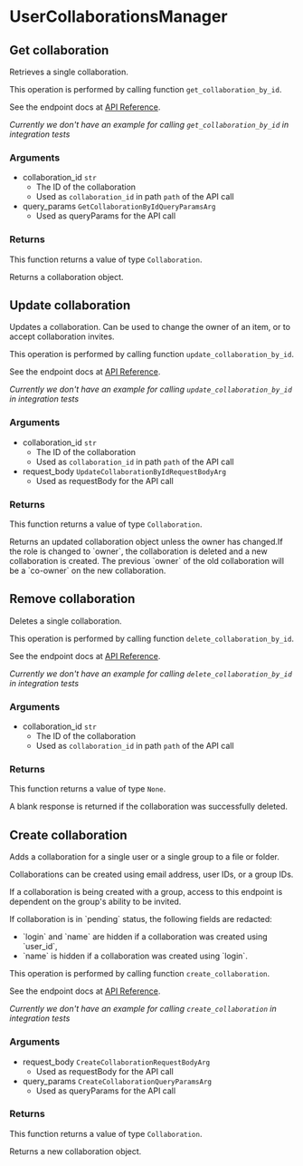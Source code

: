 # UserCollaborationsManager

## Get collaboration

Retrieves a single collaboration.

This operation is performed by calling function `get_collaboration_by_id`.

See the endpoint docs at
[API Reference](https://developer.box.com/reference/get-collaborations-id/).

*Currently we don't have an example for calling `get_collaboration_by_id` in integration tests*

### Arguments

- collaboration_id `str`
  - The ID of the collaboration
  - Used as `collaboration_id` in path `path` of the API call
- query_params `GetCollaborationByIdQueryParamsArg`
  - Used as queryParams for the API call


### Returns

This function returns a value of type `Collaboration`.

Returns a collaboration object.


## Update collaboration

Updates a collaboration.
Can be used to change the owner of an item, or to
accept collaboration invites.

This operation is performed by calling function `update_collaboration_by_id`.

See the endpoint docs at
[API Reference](https://developer.box.com/reference/put-collaborations-id/).

*Currently we don't have an example for calling `update_collaboration_by_id` in integration tests*

### Arguments

- collaboration_id `str`
  - The ID of the collaboration
  - Used as `collaboration_id` in path `path` of the API call
- request_body `UpdateCollaborationByIdRequestBodyArg`
  - Used as requestBody for the API call


### Returns

This function returns a value of type `Collaboration`.

Returns an updated collaboration object unless the owner has changed.If the role is changed to &#x60;owner&#x60;, the collaboration is deleted
and a new collaboration is created. The previous &#x60;owner&#x60; of
the old collaboration will be a &#x60;co-owner&#x60; on the new collaboration.


## Remove collaboration

Deletes a single collaboration.

This operation is performed by calling function `delete_collaboration_by_id`.

See the endpoint docs at
[API Reference](https://developer.box.com/reference/delete-collaborations-id/).

*Currently we don't have an example for calling `delete_collaboration_by_id` in integration tests*

### Arguments

- collaboration_id `str`
  - The ID of the collaboration
  - Used as `collaboration_id` in path `path` of the API call


### Returns

This function returns a value of type `None`.

A blank response is returned if the collaboration was
successfully deleted.


## Create collaboration

Adds a collaboration for a single user or a single group to a file
or folder.

Collaborations can be created using email address, user IDs, or a
group IDs.

If a collaboration is being created with a group, access to
this endpoint is dependent on the group&#x27;s ability to be invited.

If collaboration is in &#x60;pending&#x60; status, the following fields
are redacted:
- &#x60;login&#x60; and &#x60;name&#x60; are hidden if a collaboration was created
using &#x60;user_id&#x60;,
-  &#x60;name&#x60; is hidden if a collaboration was created using &#x60;login&#x60;.

This operation is performed by calling function `create_collaboration`.

See the endpoint docs at
[API Reference](https://developer.box.com/reference/post-collaborations/).

*Currently we don't have an example for calling `create_collaboration` in integration tests*

### Arguments

- request_body `CreateCollaborationRequestBodyArg`
  - Used as requestBody for the API call
- query_params `CreateCollaborationQueryParamsArg`
  - Used as queryParams for the API call


### Returns

This function returns a value of type `Collaboration`.

Returns a new collaboration object.



